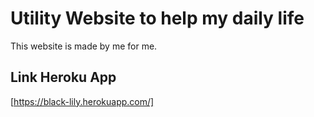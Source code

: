 # Utility Website to help my daily life

This website is made by me for me.

## Link Heroku App
[https://black-lily.herokuapp.com/]
